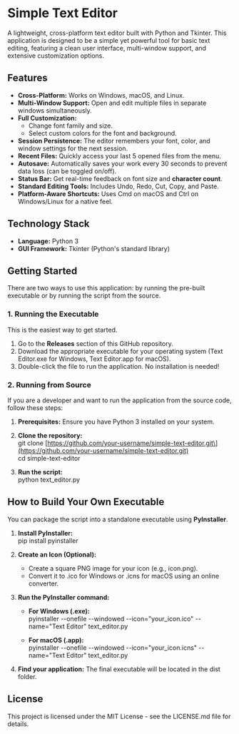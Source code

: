 
# **Simple Text Editor**

A lightweight, cross-platform text editor built with Python and Tkinter. This application is designed to be a simple yet powerful tool for basic text editing, featuring a clean user interface, multi-window support, and extensive customization options.

## **Features**

* **Cross-Platform:** Works on Windows, macOS, and Linux.  
* **Multi-Window Support:** Open and edit multiple files in separate windows simultaneously.  
* **Full Customization:**  
  * Change font family and size.  
  * Select custom colors for the font and background.  
* **Session Persistence:** The editor remembers your font, color, and window settings for the next session.  
* **Recent Files:** Quickly access your last 5 opened files from the menu.  
* **Autosave:** Automatically saves your work every 30 seconds to prevent data loss (can be toggled on/off).  
* **Status Bar:** Get real-time feedback on font size and **character count**.  
* **Standard Editing Tools:** Includes Undo, Redo, Cut, Copy, and Paste.  
* **Platform-Aware Shortcuts:** Uses Cmd on macOS and Ctrl on Windows/Linux for a native feel.

## **Technology Stack**

* **Language:** Python 3  
* **GUI Framework:** Tkinter (Python's standard library)

## **Getting Started**

There are two ways to use this application: by running the pre-built executable or by running the script from the source.

### **1\. Running the Executable**

This is the easiest way to get started.

1. Go to the **Releases** section of this GitHub repository.  
2. Download the appropriate executable for your operating system (Text Editor.exe for Windows, Text Editor.app for macOS).  
3. Double-click the file to run the application. No installation is needed\!

### **2\. Running from Source**

If you are a developer and want to run the application from the source code, follow these steps:

1. **Prerequisites:** Ensure you have Python 3 installed on your system.  
2. **Clone the repository:**  
   git clone \[https://github.com/your-username/simple-text-editor.git\](https://github.com/your-username/simple-text-editor.git)  
   cd simple-text-editor

3. **Run the script:**  
   python text\_editor.py

## **How to Build Your Own Executable**

You can package the script into a standalone executable using **PyInstaller**.

1. **Install PyInstaller:**  
   pip install pyinstaller

2. **Create an Icon (Optional):**  
   * Create a square PNG image for your icon (e.g., icon.png).  
   * Convert it to .ico for Windows or .icns for macOS using an online converter.  
3. **Run the PyInstaller command:**  
   * **For Windows (.exe):**  
     pyinstaller \--onefile \--windowed \--icon="your\_icon.ico" \--name="Text Editor" text\_editor.py

   * **For macOS (.app):**  
     pyinstaller \--onefile \--windowed \--icon="your\_icon.icns" \--name="Text Editor" text\_editor.py

4. **Find your application:** The final executable will be located in the dist folder.

## **License**

This project is licensed under the MIT License \- see the LICENSE.md file for details.
